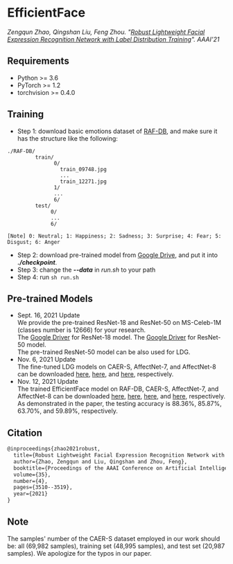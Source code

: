 # EfficientFace

*Zengqun Zhao, Qingshan Liu, Feng Zhou. "[Robust Lightweight Facial Expression Recognition Network with Label Distribution Training](https://drive.google.com/file/d/1yDpyQ1emZ8IObPNZt76ljeW98GP-Dw22/view?usp=sharing)". AAAI'21*

## Requirements

- Python >= 3.6
- PyTorch >= 1.2
- torchvision >= 0.4.0

## Training

- Step 1: download basic emotions dataset of [RAF-DB](http://www.whdeng.cn/raf/model1.html), and make sure it has the structure like the following:

```
./RAF-DB/
         train/
               0/
                 train_09748.jpg
                 ...
                 train_12271.jpg
               1/
               ...
               6/
         test/
              0/
              ...
              6/

[Note] 0: Neutral; 1: Happiness; 2: Sadness; 3: Surprise; 4: Fear; 5: Disgust; 6: Anger
```

- Step 2: download pre-trained model from [Google Drive](https://drive.google.com/file/d/1sRS8Vc96uWx_1BSi-y9uhc_dY7mSED6f/view?usp=sharing), and put it into ***./checkpoint***.
- Step 3: change the ***--data*** in *run.sh* to your path
- Step 4: run ``` sh run.sh ```


## Pre-trained Models
- Sept. 16, 2021 Update\
We provide the pre-trained ResNet-18 and ResNet-50 on MS-Celeb-1M (classes number is 12666) for your research.  
The [Google Driver](https://drive.google.com/file/d/1dPCWFaa9xrs6nTVkweTJWyx9qGGdi3qe/view?usp=sharing) for ResNet-18 model. The [Google Driver](https://drive.google.com/file/d/1XweLvXPZPH53xj5Pklj5E3V9-LG9-pLD/view?usp=sharing) for ResNet-50 model.  
The pre-trained ResNet-50 model can be also used for LDG.  
- Nov. 6, 2021 Update\
The fine-tuned LDG models on CAER-S, AffectNet-7, and AffectNet-8 can be downloaded [here](https://drive.google.com/file/d/1tu4996A74PPyZYeUmS-d_9728dvlYDQw/view?usp=sharing), [here](https://drive.google.com/file/d/1FQ1nizEmQ_FxGbk7zzOa4Toe4lGPkAZO/view?usp=sharing), and [here](https://drive.google.com/file/d/16b-Y52Z89FMRysi-gjKNS9z6-rdcijU0/view?usp=sharing), respectively.
- Nov. 12, 2021 Update\
The trained EfficientFace model on RAF-DB, CAER-S, AffectNet-7, and AffectNet-8 can be downloaded [here](https://drive.google.com/file/d/1W_3JT2_c_2R18kPTUUfX5QvQM2km7APC/view?usp=sharing), [here](https://drive.google.com/file/d/1mhdhQUU-ROJNM9kKK_043doVTT2wI-Ua/view?usp=sharing), [here](https://drive.google.com/file/d/1nwerwDyDqC2ia1Eqa-S6lb2SipwL-hTs/view?usp=sharing), and [here](https://drive.google.com/file/d/16nay3FwOLjwNVFG4sKc2TSFwC2TUPNZ8/view?usp=sharing), respectively.
As demonstrated in the paper, the testing accuracy is 88.36\%, 85.87\%, 63.70\%, and 59.89\%, respectively.


## Citation

```txt
@inproceedings{zhao2021robust,
  title={Robust Lightweight Facial Expression Recognition Network with Label Distribution Training},
  author={Zhao, Zengqun and Liu, Qingshan and Zhou, Feng},
  booktitle={Proceedings of the AAAI Conference on Artificial Intelligence},
  volume={35},
  number={4},
  pages={3510--3519},
  year={2021}
}
```


## Note
The samples' number of the CAER-S dataset employed in our work should be: all (69,982 samples), training set (48,995 samples), and test set (20,987 samples). We apologize for the typos in our paper.
